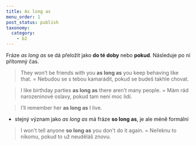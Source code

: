```yaml
---
title: As long as
menu_order: 1
post_status: publish
taxonomy:
  category:
    - b2
---
```


Fráze _as long as_ se dá přeložit jako **do té doby** nebo **pokud**. Následuje po ní přítomný čas.

> They won’t be friends with you **as long as** you keep behaving like that. = Nebudou se s tebou kamarádit, pokud se budeš takhle chovat.

> I like birthday parties **as long as** there aren’t many people. = Mám rád narozeninové oslavy, pokud tam není moc lidí.

> I’ll remember her **as long as** I live.

- stejný význam jako _as long as_ má fráze **so long as**, je ale méně formální

> I won't tell anyone **so long as** you don't do it again. = Neřeknu to nikomu, pokud to už neuděláš znovu.
